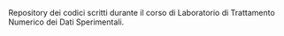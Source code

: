 Repository dei codici scritti durante il corso di Laboratorio di Trattamento Numerico dei Dati Sperimentali.
